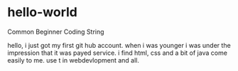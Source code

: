 # hello-world
Common Beginner Coding String 

hello,
i just got my first git hub account. when i was younger i was under the impression that it was payed service.
i find html, css and a bit of java come easily to me. use t in webdevlopment and all.
